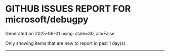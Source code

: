 
# GITHUB ISSUES REPORT FOR microsoft/debugpy


Generated on 2025-06-01 using: stale=30, all=False


Only showing items that are new to report in past 1 day(s)


---




















